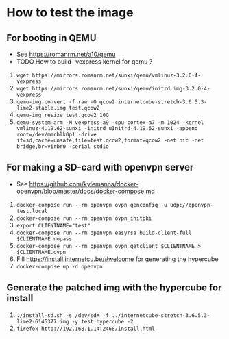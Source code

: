# How to test the image

## For booting in QEMU

* See https://romanrm.net/a10/qemu
* TODO How to build -vexpress kernel for qemu ?

1. `wget https://mirrors.romanrm.net/sunxi/qemu/vmlinuz-3.2.0-4-vexpress`
1. `wget https://mirrors.romanrm.net/sunxi/qemu/initrd.img-3.2.0-4-vexpress`
1. `qemu-img convert -f raw -O qcow2 internetcube-stretch-3.6.5.3-lime2-stable.img test.qcow2`
1. `qemu-img resize test.qcow2 10G`
1. `qemu-system-arm -M vexpress-a9 -cpu cortex-a7 -m 1024 -kernel vmlinuz-4.19.62-sunxi -initrd uInitrd-4.19.62-sunxi -append root=/dev/mmcblk0p1 -drive if=sd,cache=unsafe,file=test.qcow2,format=qcow2 -net nic -net bridge,br=virbr0 -serial stdio`

## For making a SD-card with openvpn server

* See https://github.com/kylemanna/docker-openvpn/blob/master/docs/docker-compose.md

1. `docker-compose run --rm openvpn ovpn_genconfig -u udp://openvpn-test.local`
1. `docker-compose run --rm openvpn ovpn_initpki`
1. `export CLIENTNAME="test"`
1. `docker-compose run --rm openvpn easyrsa build-client-full $CLIENTNAME nopass`
1. `docker-compose run --rm openvpn ovpn_getclient $CLIENTNAME > $CLIENTNAME.ovpn`
1. Fill https://install.internetcu.be/#welcome for generating the
   hypercube
1. `docker-compose up -d openvpn`

## Generate the patched img with the hypercube for install
1. `./install-sd.sh -s /dev/sdX -f ../internetcube-stretch-3.6.5.3-lime2-6145377.img -y test.hypercube -2`
1. `firefox http://192.168.1.14:2468/install.html`

